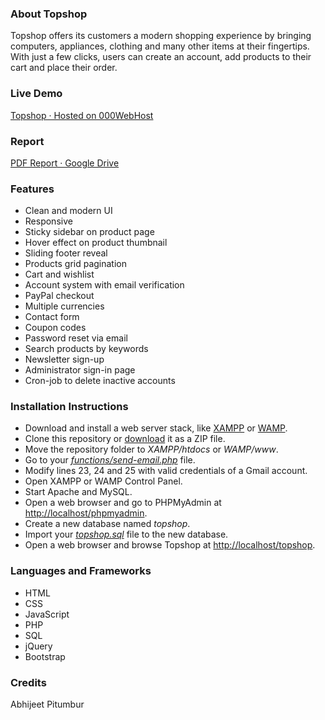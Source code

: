 ### About Topshop
Topshop offers its customers a modern shopping experience by bringing computers, appliances, clothing and many other items at their fingertips. With just a few clicks, users can create an account, add products to their cart and place their order.

### Live Demo
[Topshop · Hosted on 000WebHost](https://abhtopshop.000webhostapp.com/)

### Report
[PDF Report · Google Drive](https://drive.google.com/file/d/1pSBVrtWPZ9ggh0325FxFNBDCdk_yNJz0/view)

### Features
- Clean and modern UI
- Responsive
- Sticky sidebar on product page
- Hover effect on product thumbnail
- Sliding footer reveal
- Products grid pagination
- Cart and wishlist
- Account system with email verification
- PayPal checkout
- Multiple currencies
- Contact form
- Coupon codes
- Password reset via email
- Search products by keywords
- Newsletter sign-up
- Administrator sign-in page
- Cron-job to delete inactive accounts

### Installation Instructions
- Download and install a web server stack, like [XAMPP](https://www.apachefriends.org/) or [WAMP](https://www.wampserver.com/).
- Clone this repository or [download](https://github.com/Abhijeet-Pitumbur/topshop/archive/refs/heads/main.zip) it as a ZIP file.
- Move the repository folder to *XAMPP/htdocs* or *WAMP/www*.
- Go to your *[functions/send-email.php](functions/send-email.php)* file.
- Modify lines 23, 24 and 25 with valid credentials of a Gmail account. 
- Open XAMPP or WAMP Control Panel.
- Start Apache and MySQL.
- Open a web browser and go to PHPMyAdmin at [http://localhost/phpmyadmin](http://localhost/phpmyadmin).
- Create a new database named *topshop*.
- Import your *[topshop.sql](topshop.sql)* file to the new database.
- Open a web browser and browse Topshop at [http://localhost/topshop](http://localhost/topshop).

### Languages and Frameworks
- HTML
- CSS
- JavaScript
- PHP
- SQL
- jQuery
- Bootstrap

### Credits
Abhijeet Pitumbur
